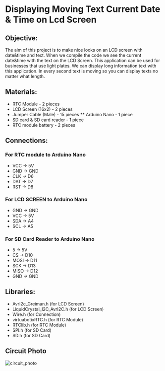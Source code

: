 # Displaying Moving Text Current Date & Time on Lcd Screen

## Objective:
The aim of this project is to make nice looks on an LCD screen with date&time and text. When we compile the code we see the current date&time with the text on the LCD Screen. This application can be used for businesses that use light plates. We can display long information text with this application. In every second text is moving so you can display texts no matter what length.

## Materials:
* RTC Module - 2 pieces
* LCD Screen (16x2) - 2 pieces
* Jumper Cable (Male) - 15 pieces 
** Arduino Nano - 1 piece
* SD card & SD card reader - 1 piece 
* RTC module battery - 2 pieces

## Connections:
### For RTC module to Arduino Nano
* VCC -> 5V
* GND -> GND
* CLK -> D6
* DAT -> D7
* RST -> D8

### For LCD SCREEN to Arduino Nano
* GND -> GND
* VCC -> 5V
* SDA -> A4
* SCL -> A5

### For SD Card Reader to Arduino Nano
* 5 -> 5V
* CS -> D10
* MOSI -> D11
* SCK -> D13
* MISO -> D12
* GND -> GND

## Libraries:
* AvrI2c_Greiman.h  (for LCD Screen)
* LiquidCrystal_I2C_AvrI2C.h (for LCD Screen)
* Wire.h (for Connection)
* virtuabotixRTC.h (for RTC Module)
* RTClib.h (for RTC Module)
* SPI.h (for SD Card)
* SD.h (for SD Card)

## Circuit Photo

![circuit_photo](https://user-images.githubusercontent.com/80538415/195995066-77be5156-28f7-42af-8ea4-09a26b62d945.png)


